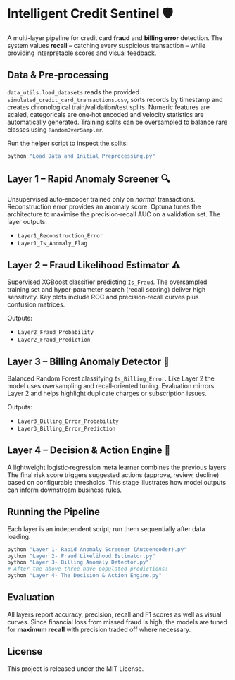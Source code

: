 # Intelligent Credit Sentinel 🛡️

A multi-layer pipeline for credit card **fraud** and **billing error**
detection.  The system values **recall** – catching every suspicious
transaction – while providing interpretable scores and visual feedback.

## Data & Pre‑processing
`data_utils.load_datasets` reads the provided
`simulated_credit_card_transactions.csv`, sorts records by timestamp and
creates chronological train/validation/test splits.  Numeric features are
scaled, categoricals are one‑hot encoded and velocity statistics are
automatically generated.  Training splits can be oversampled to balance rare
classes using `RandomOverSampler`.

Run the helper script to inspect the splits:

```bash
python "Load Data and Initial Preprocessing.py"
```

## Layer 1 – Rapid Anomaly Screener 🔍
Unsupervised auto‑encoder trained only on *normal* transactions.  Reconstruction
error provides an anomaly score.  Optuna tunes the architecture to maximise the
precision‑recall AUC on a validation set.  The layer outputs:

- `Layer1_Reconstruction_Error`
- `Layer1_Is_Anomaly_Flag`

## Layer 2 – Fraud Likelihood Estimator ⚠️
Supervised XGBoost classifier predicting `Is_Fraud`.  The oversampled training
set and hyper‑parameter search (recall scoring) deliver high sensitivity.  Key
plots include ROC and precision‑recall curves plus confusion matrices.

Outputs:
- `Layer2_Fraud_Probability`
- `Layer2_Fraud_Prediction`

## Layer 3 – Billing Anomaly Detector 🧾
Balanced Random Forest classifying `Is_Billing_Error`.  Like Layer 2 the model
uses oversampling and recall‑oriented tuning.  Evaluation mirrors Layer 2 and
helps highlight duplicate charges or subscription issues.

Outputs:
- `Layer3_Billing_Error_Probability`
- `Layer3_Billing_Error_Prediction`

## Layer 4 – Decision & Action Engine 🤖
A lightweight logistic‑regression meta learner combines the previous layers.
The final risk score triggers suggested actions (approve, review, decline)
based on configurable thresholds.  This stage illustrates how model outputs can
inform downstream business rules.

## Running the Pipeline
Each layer is an independent script; run them sequentially after data loading.

```bash
python "Layer 1- Rapid Anomaly Screener (Autoencoder).py"
python "Layer 2- Fraud Likelihood Estimator.py"
python "Layer 3- Billing Anomaly Detector.py"
# After the above three have populated predictions:
python "Layer 4- The Decision & Action Engine.py"
```

## Evaluation
All layers report accuracy, precision, recall and F1 scores as well as visual
curves.  Since financial loss from missed fraud is high, the models are tuned
for **maximum recall** with precision traded off where necessary.

## License
This project is released under the MIT License.

